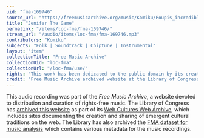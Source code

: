 ```yaml
---
uid: "fma-169746"
source_url: "https://freemusicarchive.org/music/Komiku/Poupis_incredible_adventures_/Komiku_-_Poupis_incredible_adventures__-_28_Jenifer_The_Game"
title: "Jenifer The Game"
permalink: "/items/loc-fma/fma-169746/"
stream_url: "/audio/items/loc-fma/fma-169746.mp3"
contributors: "Komiku"
subjects: "Folk | Soundtrack | Chiptune | Instrumental"
layout: "item"
collectionTitle: "Free Music Archive"
collectionUid: "loc-fma"
collectionUrl: "/loc-fma/use/"
rights: "This work has been dedicated to the public domain by its creator, thus is free to use and reuse without restriction. You can copy, modify, distribute and perform the work, even for commercial purposes, all without asking permission. Attribution is recommended but not required."
credit: "Free Music Archive archived website at the Library of Congress, Web Archives Division."
---
```


This audio recording was part of the _Free Music Archive_, a website devoted to distribution and curation of rights-free music. The Library of Congress has [archived this website](https://www.loc.gov/item/lcwaN0026492/) as part of its [Web Cultures Web Archive](https://www.loc.gov/collections/web-cultures-web-archive/about-this-collection/), which includes sites documenting the creation and sharing of emergent cultural traditions on the web. The Library has also archived the [FMA dataset for music analysis](https://catalog.loc.gov/vwebv/search?searchCode=LCCN&searchArg=2018655052&searchType=1&permalink=y) which contains various metadata for the music recordings.